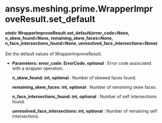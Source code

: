 # ansys.meshing.prime.WrapperImproveResult.set_default

#### *static* WrapperImproveResult.set_default(error_code=None, n_skew_found=None, remaining_skew_faces=None, n_face_intersections_found=None, unresolved_face_intersections=None)

Set the default values of WrapperImproveResult.

* **Parameters:**
  **error_code: ErrorCode, optional**
  : Error code associated with a wrapper operation.

  **n_skew_found: int, optional**
  : Number of skewed faces found.

  **remaining_skew_faces: int, optional**
  : Number of remaining skew faces.

  **n_face_intersections_found: int, optional**
  : Number of self intersections found.

  **unresolved_face_intersections: int, optional**
  : Number of remaining self intersections.

<!-- !! processed by numpydoc !! -->
